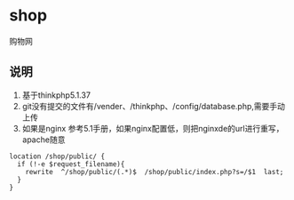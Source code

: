 # shop
购物网
## 说明
1. 基于thinkphp5.1.37
2. git没有提交的文件有/vender、/thinkphp、/config/database.php,需要手动上传
3. 如果是nginx 参考5.1手册，如果nginx配置低，则把nginxde的url进行重写，apache随意
```
location /shop/public/ {
  if (!-e $request_filename){
    rewrite  ^/shop/public/(.*)$  /shop/public/index.php?s=/$1  last;
  }
}
```
